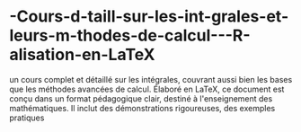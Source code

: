 # -Cours-d-taill-sur-les-int-grales-et-leurs-m-thodes-de-calcul---R-alisation-en-LaTeX
un cours complet et détaillé sur les intégrales, couvrant aussi bien les bases que les méthodes avancées de calcul. Élaboré en LaTeX, ce document est conçu dans un format pédagogique clair, destiné à l'enseignement des mathématiques. Il inclut des démonstrations rigoureuses, des exemples pratiques
